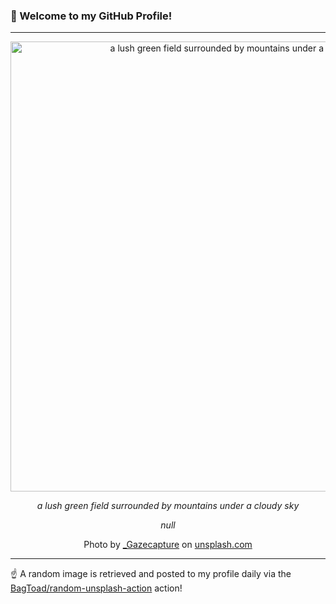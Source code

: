### 👋 Welcome to my GitHub Profile!

----

<div align="center">
  <img width="720" src="https://images.unsplash.com/photo-1681817993757-6acb40e56033?crop=entropy&cs=tinysrgb&fit=max&fm=jpg&ixid=M3w1NTI0OTR8MHwxfHJhbmRvbXx8fHx8fHx8fDE3NjExMTM3NjR8&ixlib=rb-4.1.0&q=80&w=1080" alt="a lush green field surrounded by mountains under a cloudy sky">
  
  <em>a lush green field surrounded by mountains under a cloudy sky</em>
  
  <em>null</em>
  
  Photo by [_Gazecapture](null) on [unsplash.com](https://unsplash.com/)
</div>

----

☝️ A random image is retrieved and posted to my profile daily via the [BagToad/random-unsplash-action](https://github.com/BagToad/random-unsplash-action) action!
